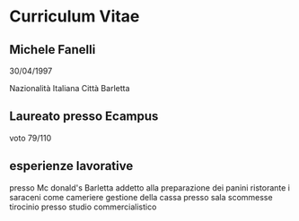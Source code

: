 # Curriculum Vitae

## Michele Fanelli

30/04/1997  

Nazionalità Italiana
Città Barletta 

## Laureato presso Ecampus 
voto 79/110

## esperienze lavorative 
presso Mc donald's Barletta addetto alla preparazione dei panini 
ristorante i saraceni come cameriere 
gestione della cassa presso sala scommesse 
tirocinio presso studio commercialistico 


